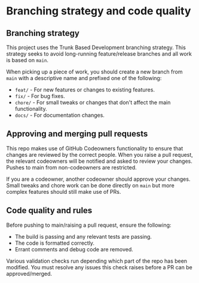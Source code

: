 # Branching strategy and code quality

## Branching strategy

This project uses the Trunk Based Development branching strategy.
This strategy seeks to avoid long-running feature/release branches and all work is based on ```main```.

When picking up a piece of work, you should create a new branch from ```main``` with a descriptive name and prefixed one
of the following:
- ```feat/``` - For new features or changes to existing features.
- ```fix/``` - For bug fixes.
- ```chore/``` - For small tweaks or changes that don't affect the main functionality.
- ```docs/``` - For documentation changes.

## Approving and merging pull requests

This repo makes use of GitHub Codeowners functionality to ensure that changes are reviewed by the correct people.
When you raise a pull request, the relevant codeowners will be notified and asked to review your changes. Pushes to main
from non-codeowners are restricted.

If you are a codeowner, another codeowner should approve your changes. 
Small tweaks and chore work can be done directly on ```main``` but more complex features should still make use of PRs.

## Code quality and rules

Before pushing to main/raising a pull request, ensure the following:
- The build is passing and any relevant tests are passing.
- The code is formatted correctly.
- Errant comments and debug code are removed.

Various validation checks run depending which part of the repo has been modified. You must resolve any issues this 
check raises before a PR can be approved/merged.